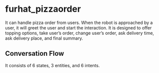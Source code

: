 # furhat_pizzaorder

It can handle pizza order from users. When the robot is approached by a user,
it will greet the user and start the interaction. It is designed to offer topping options,
take user’s order, change user’s order, ask delivery time, ask delivery place, and final
summary.

## Conversation Flow
It consists of 6 states, 3 entities, and 6 intents.
